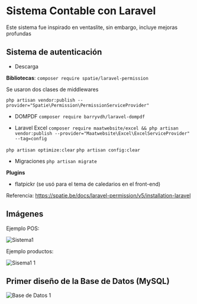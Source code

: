 # Sistema Contable con Laravel
Este sistema fue inspirado en ventaslite, sin embargo, incluye mejoras profundas

## Sistema de autenticación
- Descarga

**Bibliotecas**:
`composer require spatie/laravel-permission`

Se usaron dos clases de middlewares

`php artisan vendor:publish --provider="Spatie\Permission\PermissionServiceProvider"`

- DOMPDF
`composer require barryvdh/laravel-dompdf`

- Laravel Excel
`composer require maatwebsite/excel && php artisan vendor:publish --provider="Maatwebsite\Excel\ExcelServiceProvider" --tag=config`

`php artisan optimize:clear`
`php artisan config:clear`
- Migraciones
`php artisan migrate`

**Plugins**
- flatpickr (se usó para el tema de caledarios en el front-end)


Referencia: https://spatie.be/docs/laravel-permission/v5/installation-laravel

## Imágenes

Ejemplo POS:

![Sistema1](https://github.com/perezgarridogilb/Sistema-Contable-con-Laravel/assets/56992179/11518f12-5b13-46d8-9a2b-6ba76b747384)

Ejemplo productos:

![Sisema1 1](https://github.com/perezgarridogilb/Sistema-Contable-con-Laravel/assets/56992179/92309196-6762-4e5b-889f-3ec4b2a2a79d)

## Primer diseño de la Base de Datos (MySQL)

![Base de Datos 1](https://github.com/perezgarridogilb/Backend-projects/assets/56992179/39960901-0bd4-41e4-9999-b434cf799736)

